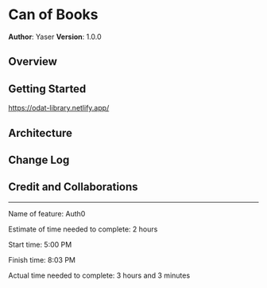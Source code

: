 # Can of Books

**Author**: Yaser
**Version**: 1.0.0 

## Overview
<!-- Provide a high level overview of what this application is and why you are building it, beyond the fact that it's an assignment for this class. (i.e. What's your problem domain?) -->

## Getting Started
https://odat-library.netlify.app/

## Architecture
<!-- Provide a detailed description of the application design. What technologies (languages, libraries, etc) you're using, and any other relevant design information. -->

## Change Log
<!-- Use this area to document the iterative changes made to your application as each feature is successfully implemented. Use time stamps. Here's an example:

01-01-2001 4:59pm - Application now has a fully-functional express server, with a GET route for the location resource. -->

## Credit and Collaborations
<!-- Give credit (and a link) to other people or resources that helped you build this application. -->


_____________________


Name of feature: Auth0

Estimate of time needed to complete: 2 hours

Start time: 5:00 PM

Finish time: 8:03 PM

Actual time needed to complete: 3 hours and 3 minutes
